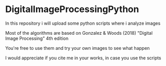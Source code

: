 # DigitalImageProcessingPython
In this repository i will upload some python scripts where i analyze images 

Most of the algorithms are based on Gonzalez & Woods (2018) "Digital Image Processing" 4th edition

You're free to use them and try your own images to see what happen

I would appreciate if you cite me in your works, in case you use the scripts
